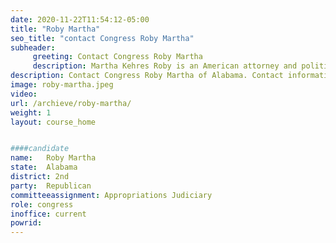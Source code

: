 ```yaml
---
date: 2020-11-22T11:54:12-05:00
title: "Roby Martha"
seo_title: "contact Congress Roby Martha"
subheader:
     greeting: Contact Congress Roby Martha 
     description: Martha Kehres Roby is an American attorney and politician serving as the U.S. Representative for Alabama's 2nd congressional district since 2011. A member of the Republican Party, she defeated the incumbent Democratic U.S. Representative Bobby Bright in 2010.
description: Contact Congress Roby Martha of Alabama. Contact information for Roby Martha includes email address, phone number, and mailing address.
image: roby-martha.jpeg
video: 
url: /archieve/roby-martha/
weight: 1
layout: course_home


####candidate
name:	Roby Martha
state:	Alabama
district: 2nd
party:	Republican
committeeassignment: Appropriations Judiciary
role: congress
inoffice: current
powrid: 
---
```


